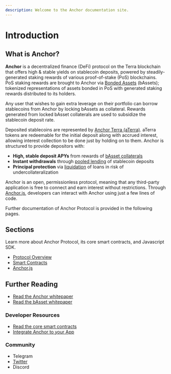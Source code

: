 ```yaml
---
description: Welcome to the Anchor documentation site.
---
```


# Introduction

## What is Anchor?

**Anchor** is a decentralized finance \(DeFi\) protocol on the Terra blockchain that offers high & stable yields on stablecoin deposits, powered by steadily-generated staking rewards of various proof-of-stake \(PoS\) blockchains. PoS staking rewards are brought to Anchor via [Bonded Assets](protocol/bonded-assets-bassets/) \(bAssets\); tokenized representations of assets bonded in PoS with generated staking rewards distributed to its holders.

Any user that wishes to gain extra leverage on their portfolio can borrow stablecoins from Anchor by locking bAssets as collateral. Rewards generated from locked bAsset collaterals are used to subsidize the stablecoin deposit rate.

Deposited stablecoins are represented by [Anchor Terra \(aTerra\)](protocol/money-market/#anchor-terra-aterra). aTerra tokens are redeemable for the initial deposit along with accrued interest, allowing interest collection to be done just by holding on to them. Anchor is structured to provide depositors with:

* **High, stable deposit APYs** from rewards of [bAsset collaterals](protocol/money-market/#borrowing-terra-stablecoins)
* **Instant withdrawals** through [pooled lending](protocol/money-market/#depositing-terra-stablecoins) of stablecoin deposits
* **Principal protection** via [liquidation](protocol/liquidations.md) of loans in risk of undercollateralization

Anchor is an open, permissionless protocol, meaning that any third-party application is free to connect and earn interest without restrictions. Through [Anchor.js](developers/anchor.js.md), developers can interact with Anchor using just a few lines of code.

Further documentation of Anchor Protocol is provided in the following pages.

## Sections

Learn more about Anchor Protocol, its core smart contracts, and Javascript SDK.

* [Protocol Overview](protocol/overview.md)
* [Smart Contracts](smart-contracts/deployed-contracts.md)
* [Anchor.js](developers/anchor.js.md)

## Further Reading

* [Read the Anchor whitepaper](https://anchorprotocol.com/docs/anchor-v1.1.pdf)
* [Read the bAsset whitepaper](https://anchorprotocol.com/docs/The_bAsset_Protocol.pdf)

### Developer Resources

* [Read the core smart contracts](https://github.com/Anchor-Protocol)
* [Integrate Anchor to your App](developers/anchor.js.md)

### Community

* Telegram
* [Twitter](https://twitter.com/anchor_protocol)
* Discord

